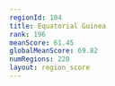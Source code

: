```yaml
---
regionId: 104
title: Equatorial Guinea
rank: 196
meanScore: 61.45
globalMeanScore: 69.82
numRegions: 220
layout: region_score
---
```

